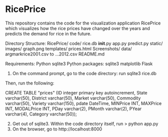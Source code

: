 RicePrice
=========

This repository contains the code for the visualization application RicePrice which visualizes how the rice prices have changed over the years and predicts the demand for rice in the future.

Directory Structure:
RicePrice/
	code/
		rice.db
		__init__.py
		app.py
		predict.py
		static/
			images/
				graph.png
		templates/
			prices.html
	Screenshots/
	data/
		argmarkrice2001.csv to ...2012.csv
	README.md

Requirements:
Python
sqlite3
Python packages:
sqlite3
matplotlib
Flask


1. On the command prompt, go to the code directory:
run sqlite3 rice.db

Then, run the following:

CREATE TABLE "prices" (ID integer primary key autoincrement,
                                      State varchar(50),
                                      District varchar(50),
                                      Market varchar(50),
                                      Commodity varchar(50),
                                      Variety varchar(150),
                                      pdate DateTime,
                                      MINPrice INT,
                                      MAXPrice INT,
                                      MODALPrice INT,
                                      PDay varchar(2),
                                      PMonth varchar(2),
                                      PYear varchar(4),
                                      Category varchar(50));

2. Get out of sqlite3. Within the code directory itself, run > python app.py
3. On the browser, go to http://localhost:8000
